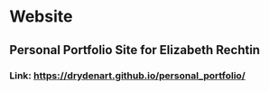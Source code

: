 # Website
## Personal Portfolio Site for Elizabeth Rechtin
### Link:  https://drydenart.github.io/personal_portfolio/
